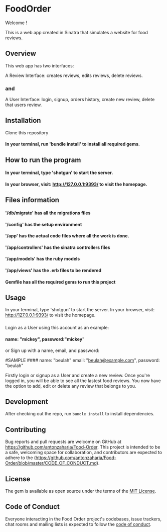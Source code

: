 
# FoodOrder

Welcome ! 

This is a web app created in Sinatra that simulates a website for food reviews.

## Overview

This web app has two interfaces:

A Review Interface: creates reviews, edits reviews, delete reviews.
### and
A User Interface: login, signup, orders history, create new review, delete that users review.

## Installation

Clone this repository 
#### In your terminal, run 'bundle install' to install all required gems.


## How to run the program

#### In your terminal, type 'shotgun' to start the server.
#### In your browser, visit: http://127.0.0.1:9393/ to visit the homepage.

## Files information

#### '/db/migrate' has all the migrations files
#### '/config' has the setup environment
#### '/app' has the actual code files where all the work is done.
#### '/app/controllers' has the sinatra controllers files
#### '/app/models' has the ruby models
#### '/app/views' has the .erb files to be rendered
#### Gemfile has all the required gems to run this project

## Usage

In your terminal, type 'shotgun' to start the server.
In your browser, visit: http://127.0.0.1:9393/ to visit the homepage.
### 
Login as a User using this account as an example:
#### name: "mickey", password:"mickey"

or Sign up with a name, email, and password:

#SAMPLE #### name: "beulah" email: "beulah@example.com", password: "beulah"

Firstly login or signup as a User and create a new review.
Once you're logged in, you will be able to see all the lastest food reviews.
You now have the option to add, edit or delete any review that belongs to you.

## Development

After checking out the repo, run `bundle install` to install dependencies.


## Contributing

Bug reports and pull requests are welcome on GitHub at https://github.com/antonzaharia/Food-Order. This project is intended to be a safe, welcoming space for collaboration, and contributors are expected to adhere to the (https://github.com/antonzaharia/Food-Order/blob/master/CODE_OF_CONDUCT.md).


## License

The gem is available as open source under the terms of the [MIT License](https://github.com/antonzaharia/Food-Order/blob/master/LICENSE.txt).

## Code of Conduct

Everyone interacting in the Food Order project's codebases, issue trackers, chat rooms and mailing lists is expected to follow the [code of conduct](https://github.com/antonzaharia/Food-Order/blob/master/CODE_OF_CONDUCT.md).